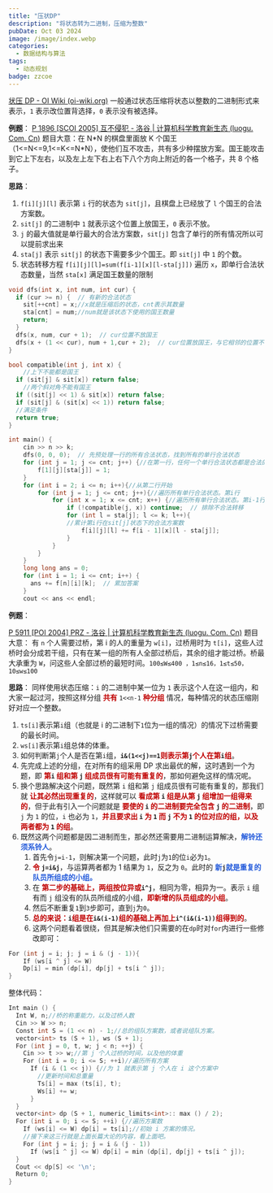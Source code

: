 ```yaml
---
title: "压状DP"
description: "将状态转为二进制，压缩为整数"
pubDate: Oct 03 2024
image: /image/index.webp
categories:
  - 数据结构与算法
tags:
  - 动态规划
badge: zzcoe
---
```



[状压 DP - OI Wiki (oi-wiki.org)](https://oi-wiki.org/dp/state/)
一般通过状态压缩将状态以整数的二进制形式来表示，`1` 表示改位置背选择，`0` 表示没有被选择。

**例题**：
[P 1896 [SCOI 2005] 互不侵犯 - 洛谷 | 计算机科学教育新生态 (luogu. Com. Cn)](https://www.luogu.com.cn/problem/P1896)
题目大意：在 N\*N 的棋盘里面放 K 个国王（1<=N<=9,1<=K<=N\*N），使他们互不攻击，共有多少种摆放方案。国王能攻击到它上下左右，以及左上左下右上右下八个方向上附近的各一个格子，共 8 个格子。

**思路**：
1. `f[i][j][l]` 表示第 `i` 行的状态为 `sit[j]`，且棋盘上已经放了 `l` 个国王的合法方案数。
2. `sit[j]` 的二进制中 `1` 就表示这个位置上放国王，`0` 表示不放。
3. `j` 的最大值就是单行最大的合法方案数，`sit[j]` 包含了单行的所有情况所以可以提前求出来
4. `sta[j]` 表示 `sit[j]` 的状态下需要多少个国王。即 `sit[j]` 中 `1` 的个数。
5. 状态转移方程 `f[i][j][l]=sum(f[i-1][x][l-sta[j]])` 遍历 `x`，即单行合法状态数量，当然 `sta[x]` 满足国王数量的限制
```cpp
void dfs(int x, int num, int cur) {
  if (cur >= n) {  // 有新的合法状态
    sit[++cnt] = x;//x就是压缩后的状态，cnt表示其数量
    sta[cnt] = num;//num就是该状态下使用的国王数量
    return;
  }
  dfs(x, num, cur + 1);  // cur位置不放国王
  dfs(x + (1 << cur), num + 1,cur + 2);  // cur位置放国王，与它相邻的位置不能再放国王
}

bool compatible(int j, int x) {
	//上下不能都是国王
  if (sit[j] & sit[x]) return false;
	//两个斜对角不能有国王
  if ((sit[j] << 1) & sit[x]) return false;
  if (sit[j] & (sit[x] << 1)) return false;
  //满足条件
  return true;
}

int main() {
  	cin >> n >> k;
  	dfs(0, 0, 0);  // 先预处理一行的所有合法状态，找到所有的单行合法状态
  	for (int j = 1; j <= cnt; j++) {//在第一行，任何一个单行合法状态都是合法的
  		f[1][j][sta[j]] = 1;
  	}
	for (int i = 2; i <= n; i++){//从第二行开始
  		for (int j = 1; j <= cnt; j++){//遍历所有单行合法状态。第i行
  			for (int x = 1; x <= cnt; x++) {//遍历所有单行合法状态。第i-1行
        		if (!compatible(j, x)) continue;  // 排除不合法转移
        		for (int l = sta[j]; l <= k; l++){
        		//累计第i行在sit[j]状态下的合法方案数
					f[i][j][l] += f[i - 1][x][l - sta[j]];
				}
    		}
		}
	}
  	long long ans = 0;
  	for (int i = 1; i <= cnt; i++) {
	  ans += f[n][i][k];  // 累加答案
	}
  	cout << ans << endl;
```


**例题**：

[P 5911 [POI 2004] PRZ - 洛谷 | 计算机科学教育新生态 (luogu. Com. Cn)](https://www.luogu.com.cn/problem/P5911)
题目大意：
有 `n` 个人需要过桥，第 i 的人的重量为 `w[i]`，过桥用时为 `t[i]`，这些人过桥时会分成若干组，只有在某一组的所有人全部过桥后，其余的组才能过桥。桥最大承重为 `W`，问这些人全部过桥的最短时间。`100≤W≤400 ，1≤n≤16，1≤t≤50，10≤w≤100`

**思路**：
同样使用状态压缩：`i` 的二进制中某一位为 `1` 表示这个人在这一组内，和大家一起过河，按照这样分组 **<font color="#c00000">共有</font>** `1<<n-1` **<font color="#c00000">种分组</font>** 情况，每种情况的状态压缩刚好对应一个整数。
1. `ts[i]`表示第`i`组（也就是 i 的二进制下`1`位为一组的情况）的情况下过桥需要的最长时间。
2. `ws[i]`表示第`i`组总体的体重。
3. 如何判断第`j`个人是否在第`i`组，**`i&(1<<j)==1`<font color="#c00000">则表示第</font>`j`<font color="#c00000">个人在第</font>`i`<font color="#c00000">组</font>**。
4. 先完成上述的分组，在对所有的组采用 DP 求出最优的解，这时遇到一个为题，即 **<font color="#c00000">第</font>`i` <font color="#c00000">组和第</font> `j` <font color="#c00000">组成员很有可能有重复的</font>**，那如何避免这样的情况呢。
5. 换个思路解决这个问题，既然第 `i` 组和第 `j` 组成员很有可能有重复的，那我们就 **<font color="#c00000">让其必然出现重复的</font>**，这样就可以 **<font color="#c00000">看成第</font> `i` <font color="#c00000">组是从第</font> `j` <font color="#c00000">组增加一组得来的</font>**，但于此有引入一个问题就是 **<font color="#c00000">要使的</font> `i` <font color="#c00000">的二进制要完全包含</font> `j` <font color="#c00000">的二进制</font>**，即 `j` 为 `1` 的位，`i` 也必为 `1`，**<font color="#c00000">并且要求出</font> `i` <font color="#c00000">为</font> `1` <font color="#c00000">而</font> `j` <font color="#c00000">不为</font> `1` <font color="#c00000">的位对应的组，以及两者都为</font> `1` <font color="#c00000">的组**</font>。
6. 既然这两个问题都是因二进制而生，那必然还需要用二进制运算解决，**<font color="#245bdb">解铃还须系铃人</font>**。
	1. 首先令`j=i-1`，则解决第一个问题，此时`j`为`1`的位`i`必为`1`。
	2. **<font color="#c00000">令</font> `j=i&j`**，与运算两者都为 1 结果为 `1`，反之为 `0`。此时的 **<font color="#245bdb">新</font>`j`<font color="#245bdb">就是重复的队员所组成的小组。</font>**
	3. 在 **<font color="#c00000">第二步的基础上，两组按位异或</font>`i^j`**，相同为零，相异为一。表示 `i` 组有而 `j` 组没有的队员所组成的小组，**<font color="#c00000">即新增的队员组成的小组</font>**。
	4. 然后不断重复`1`到`3`步即可，直到`j`为`0`。
	5. **<font color="#c00000">总的来说：</font>`i`<font color="#c00000">组是在</font>`i&(i-1)`<font color="#c00000">组的基础上再加上</font>`i^(i&(i-1))`<font color="#c00000">组得到的</font>**。
	6. 这两个问题看着很绕，但其是解决他们只需要的在`dp`时对`for`内进行一些修改即可：
```cpp
For (int j = i; j; j = i & (j - 1)){
	If (ws[i ^ j] <= W) 
	Dp[i] = min (dp[i], dp[j] + ts[i ^ j]);
} 
```

整体代码：
```cpp
Int main () {
  Int W, n;//桥的称重能力，以及过桥人数
  Cin >> W >> n;
  Const int S = (1 << n) - 1;//总的组队方案数，或者说组队方案。
  vector<int> ts (S + 1), ws (S + 1);
  For (int j = 0, t, w; j < n; ++j) {
    Cin >> t >> w;//第 j 个人过桥的时间，以及他的体重
    For (int i = 0; i <= S; ++i)//遍历所有方案
      If (i & (1 << j)) {//为 1 就表示第 j 个人在 i 这个方案中
        //更新时间和总重量
        Ts[i] = max (ts[i], t);
        Ws[i] += w;
      }
  }
  vector<int> dp (S + 1, numeric_limits<int>:: max () / 2);
  For (int i = 0; i <= S; ++i) {//遍历方案数
    If (ws[i] <= W) dp[i] = ts[i];//初始 i 方案的情况。
    //接下来这三行就是上面长篇大论的内容，看上面吧。
    For (int j = i; j; j = i & (j - 1))
      If (ws[i ^ j] <= W) dp[i] = min (dp[i], dp[j] + ts[i ^ j]);
  }
  Cout << dp[S] << '\n';
  Return 0;
}
```




